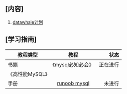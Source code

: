 [内容]
---
   1. [datawhale计划](https://github.com/datawhalechina/MySql/blob/master/MySQL%E5%AD%A6%E4%B9%A0%E5%86%85%E5%AE%B9/MySQL%E4%BB%BB%E5%8A%A11%20-%203%E5%A4%A9.md)



[学习指南]
---

教程类型|教程|状态
--|:--:|--:
书籍|《mysql必知必会》|正在进行
|《高性能MySQL》|
手册|[runoob mysql](https://www.runoob.com/mysql/mysql-install.html)|未进行



